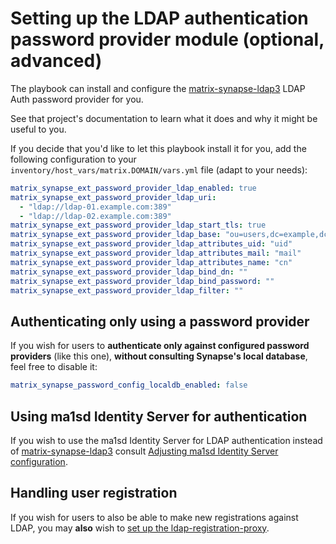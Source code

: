# Setting up the LDAP authentication password provider module (optional, advanced)

The playbook can install and configure the [matrix-synapse-ldap3](https://github.com/matrix-org/matrix-synapse-ldap3) LDAP Auth password provider for you.

See that project's documentation to learn what it does and why it might be useful to you.

If you decide that you'd like to let this playbook install it for you, add the following configuration to your `inventory/host_vars/matrix.DOMAIN/vars.yml` file (adapt to your needs):

```yaml
matrix_synapse_ext_password_provider_ldap_enabled: true
matrix_synapse_ext_password_provider_ldap_uri:
  - "ldap://ldap-01.example.com:389"
  - "ldap://ldap-02.example.com:389"
matrix_synapse_ext_password_provider_ldap_start_tls: true
matrix_synapse_ext_password_provider_ldap_base: "ou=users,dc=example,dc=com"
matrix_synapse_ext_password_provider_ldap_attributes_uid: "uid"
matrix_synapse_ext_password_provider_ldap_attributes_mail: "mail"
matrix_synapse_ext_password_provider_ldap_attributes_name: "cn"
matrix_synapse_ext_password_provider_ldap_bind_dn: ""
matrix_synapse_ext_password_provider_ldap_bind_password: ""
matrix_synapse_ext_password_provider_ldap_filter: ""
```


## Authenticating only using a password provider

If you wish for users to **authenticate only against configured password providers** (like this one), **without consulting Synapse's local database**, feel free to disable it:

```yaml
matrix_synapse_password_config_localdb_enabled: false
```


## Using ma1sd Identity Server for authentication

If you wish to use the ma1sd Identity Server for LDAP authentication instead of [matrix-synapse-ldap3](https://github.com/matrix-org/matrix-synapse-ldap3) consult [Adjusting ma1sd Identity Server configuration](configuring-playbook-ma1sd.md#authentication).


## Handling user registration

If you wish for users to also be able to make new registrations against LDAP, you may **also** wish to [set up the ldap-registration-proxy](configuring-playbook-matrix-ldap-registration-proxy.md).
